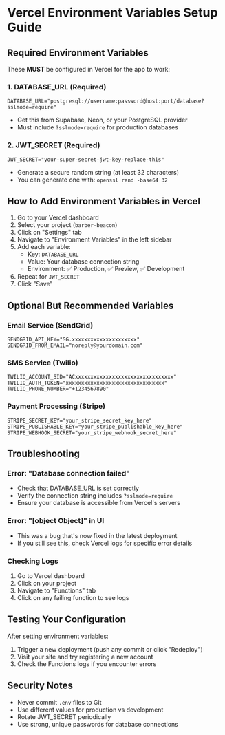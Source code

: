 # Vercel Environment Variables Setup Guide

## Required Environment Variables

These **MUST** be configured in Vercel for the app to work:

### 1. DATABASE_URL (Required)
```
DATABASE_URL="postgresql://username:password@host:port/database?sslmode=require"
```
- Get this from Supabase, Neon, or your PostgreSQL provider
- Must include `?sslmode=require` for production databases

### 2. JWT_SECRET (Required)
```
JWT_SECRET="your-super-secret-jwt-key-replace-this"
```
- Generate a secure random string (at least 32 characters)
- You can generate one with: `openssl rand -base64 32`

## How to Add Environment Variables in Vercel

1. Go to your Vercel dashboard
2. Select your project (`barber-beacon`)
3. Click on "Settings" tab
4. Navigate to "Environment Variables" in the left sidebar
5. Add each variable:
   - Key: `DATABASE_URL`
   - Value: Your database connection string
   - Environment: ✅ Production, ✅ Preview, ✅ Development
6. Repeat for `JWT_SECRET`
7. Click "Save"

## Optional But Recommended Variables

### Email Service (SendGrid)
```
SENDGRID_API_KEY="SG.xxxxxxxxxxxxxxxxxxxxx"
SENDGRID_FROM_EMAIL="noreply@yourdomain.com"
```

### SMS Service (Twilio)
```
TWILIO_ACCOUNT_SID="ACxxxxxxxxxxxxxxxxxxxxxxxxxxxxxxxx"
TWILIO_AUTH_TOKEN="xxxxxxxxxxxxxxxxxxxxxxxxxxxxxxxx"
TWILIO_PHONE_NUMBER="+1234567890"
```

### Payment Processing (Stripe)
```
STRIPE_SECRET_KEY="your_stripe_secret_key_here"
STRIPE_PUBLISHABLE_KEY="your_stripe_publishable_key_here"
STRIPE_WEBHOOK_SECRET="your_stripe_webhook_secret_here"
```

## Troubleshooting

### Error: "Database connection failed"
- Check that DATABASE_URL is set correctly
- Verify the connection string includes `?sslmode=require`
- Ensure your database is accessible from Vercel's servers

### Error: "[object Object]" in UI
- This was a bug that's now fixed in the latest deployment
- If you still see this, check Vercel logs for specific error details

### Checking Logs
1. Go to Vercel dashboard
2. Click on your project
3. Navigate to "Functions" tab
4. Click on any failing function to see logs

## Testing Your Configuration

After setting environment variables:
1. Trigger a new deployment (push any commit or click "Redeploy")
2. Visit your site and try registering a new account
3. Check the Functions logs if you encounter errors

## Security Notes

- Never commit `.env` files to Git
- Use different values for production vs development
- Rotate JWT_SECRET periodically
- Use strong, unique passwords for database connections